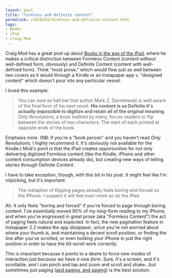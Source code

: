 ```yaml
---
layout: post
title: "formless and definite content"
permalink: /2010/03/formless-and-definite-content.html
tags:
- Books
- iPad
- Craig Mod
---
```


Craig Mod has a great post up about [Books in the age of the iPad](http://craigmod.com/journal/ipad_and_books/), where he makes a critical distinction between Formless Content (content without well-defined form, obviously) and Definite Content (content with well-defined form). Think "most prose," which would flow just as well between two covers as it would through a Kindle or an Instapaper app v. "designed content" which doesn't pour into any particular vessel.

I loved this example:

> You can sure as hell bet that author Mark Z. Danielewski is well aware of the final form of his next novel. **His content is so Definite it's actually impossible to digitize and retain all of the original meaning.** _Only Revolutions_, a book loathed by many, forces readers to flip between the stories of two characters. The start of each printed at opposite ends of the book.

Emphasis mine. (NB: if you're a "book person" and you haven't read _Only Revolutions_, I highly recommend it. It's obviously not available for the Kindle.) Mod's point is that the iPad creates opportunities for not only delivering digitized Formless content (like the Kindle, iPhone and other content consumption devices already do), but creating new ways of telling stories through Definite Content.

I have to take exception, though, with this bit in his post. It might feel like I'm nitpicking, but it's important:

> The metaphor of flipping pages already feels boring and forced on the iPhone. I suspect it will feel even more so on the iPad.

Ah. It only feels "boring and forced" if you're forced to page through boring content. I've essentially moved 90% of my long-form reading to my iPhone, and when you're engrossed in great prose (aka "Formless Content") the act of paging feels natural and expected. In fact, the new pagination feature in Instapaper 2.2 makes the app _disappear_, since you're not worried about where your thumb is, and maintaining a decent scroll position, or finding the line after you've scrolled, or even holding your iPhone in just the right position in order to have the tilt-scroll work correctly.

This is important because it points to a desire to force new modes of interaction _just because we have a new form_. Sure, it's a screen, and it's scrollable, and I can pinch and tap and zoom and scroll and shake...but sometimes just paging ([and paging, and paging](http://www.sippey.com/2009/07/federer-moments.html)) is the best solution.